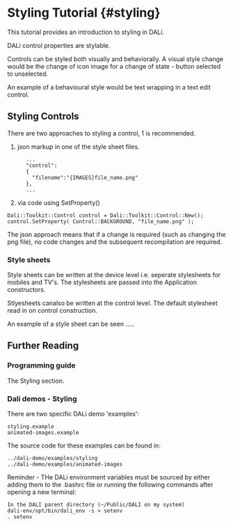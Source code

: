 # Styling Tutorial {#styling}

This tutorial provides an introduction to styling in DALi.

DALi control properties are stylable.

Controls can be styled both visually and behaviorally. A visual style change
would be the change of icon image for a change of state - button selected to unselected.

An example of a behavioural style would be text wrapping in a text edit control.

## Styling Controls



There are two approaches to styling a control, 1 is recommended.

1) json markup in one of the style sheet files.

~~~{.cpp}
      ...
      "control":
      {
        "filename":"{IMAGES}file_name.png"
      },
      ...
~~~

2) via code using SetProperty()

~~~{.cpp}
Dali::Toolkit::Control control = Dali::Toolkit::Control::New();
control.SetProperty( Control::BACKGROUND, "file_name.png" );
~~~


The json approach means that if a change is required (such as changing the png file), no code changes and the
subsequent recompilation are required.


### Style sheets

Style sheets can be written at the device level i.e. seperate stylesheets for mobiles and TV's.
The stylesheets are passed into the Application constructors.

Stlyesheets canalso be written at the control level. The default stylesheet read in on control construction.

An example of a style sheet can be seen .....


## Further Reading

### Programming guide

The Styling section.

### Dali demos - Styling

There are two specific DALi demo 'examples':

~~~{.cpp}
styling.example
animated-images.example
~~~

The source code for these examples can be found in:
~~~{.cpp}
../dali-demo/examples/styling
../dali-demo/examples/animated-images
~~~

Reminder - THe DALi environment variables must be sourced by either adding them to the .bashrc file
or running the following commands after opening a new terminal:
~~~{.cpp}
In the DALI parent directory (~/Public/DALI on my system)
dali-env/opt/bin/dali_env -s > setenv
. setenv
~~~




